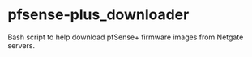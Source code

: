 # pfsense-plus_downloader
Bash script to help download pfSense+ firmware images from Netgate servers.
